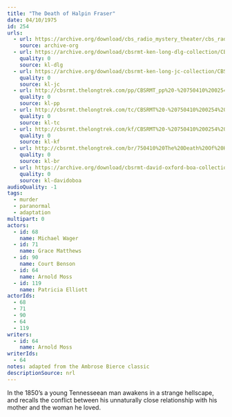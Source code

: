 ```yaml
---
title: "The Death of Halpin Fraser"
date: 04/10/1975
id: 254
urls: 
  - url: https://archive.org/download/cbs_radio_mystery_theater/cbs_radio_mystery_theater-0251-0300.zip/cbs_radio_mystery_theater-0251-0300%2Fcbsrmt_0254_the_death_of_halpin_frasier.mp3
    source: archive-org
  - url: https://archive.org/download/cbsrmt-ken-long-dlg-collection/CBSRMT - 750410 0254 The Death of Halpin Fraser.mp3
    quality: 0
    source: kl-dlg
  - url: https://archive.org/download/cbsrmt-ken-long-jc-collection/CBSRMT - 750410 0254 Death Of Halpin Frasier vbr fb2_jc.mp3
    quality: 0
    source: kl-jc
  - url: http://cbsrmt.thelongtrek.com/pp/CBSRMT_pp%20-%20750410%200254%20The%20Death%20of%20Halpin%20Fraser.mp3
    quality: 0
    source: kl-pp
  - url: http://cbsrmt.thelongtrek.com/tc/CBSRMT%20-%20750410%200254%20The%20Death%20of%20Halpin%20Fraser_tc.mp3
    quality: 0
    source: kl-tc
  - url: http://cbsrmt.thelongtrek.com/kf/CBSRMT%20-%20750410%200254%20The%20Death%20Of%20Halpin%20Fraser_kf.mp3
    quality: 0
    source: kl-kf
  - url: http://cbsrmt.thelongtrek.com/br/750410%20The%20Death%20Of%20Halpin%20Fraser%20-%20WOR.mp3
    quality: 0
    source: kl-br
  - url: https://archive.org/download/cbsrmt-david-oxford-boa-collection/CBSRMT-750410-0254-The-Death-of-Halpin-Fraser-(64-44)_kf-{BoA}.mp3
    quality: 0
    source: kl-davidoboa
audioQuality: -1
tags: 
  - murder
  - paranormal
  - adaptation
multipart: 0
actors:  
  - id: 68
    name: Michael Wager  
  - id: 71
    name: Grace Matthews  
  - id: 90
    name: Court Benson  
  - id: 64
    name: Arnold Moss  
  - id: 119
    name: Patricia Elliott
actorIds:  
  - 68  
  - 71  
  - 90  
  - 64  
  - 119
writers:  
  - id: 64
    name: Arnold Moss
writerIds:  
  - 64
notes: adapted from the Ambrose Bierce classic
descriptionSource: nrl
---
```

In the 1850’s a young Tennesseean man awakens in a strange hellscape, and recalls the conflict between his unnaturally close relationship with his mother and the woman he loved.